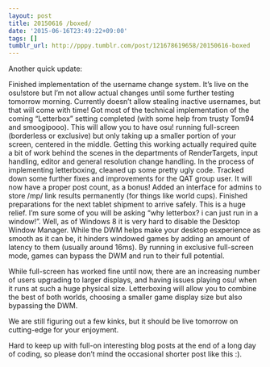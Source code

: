 ```yaml
---
layout: post
title: 20150616 /boxed/
date: '2015-06-16T23:49:22+09:00'
tags: []
tumblr_url: http://pppy.tumblr.com/post/121678619658/20150616-boxed
---
```



Another quick update:

Finished implementation of the username change system. It’s live on the osu!store but I’m not allow actual changes until some further testing tomorrow morning. Currently doesn’t allow stealing inactive usernames, but that will come with time!
Got most of the technical implementation of the coming “Letterbox” setting completed (with some help from trusty Tom94 and smoogipooo). This will allow you to have osu! running full-screen (borderless or exclusive) but only taking up a smaller portion of your screen, centered in the middle. Getting this working actually required quite a bit of work behind the scenes in the departments of RenderTargets, input handling, editor and general resolution change handling.
In the process of implementing letterboxing, cleaned up some pretty ugly code.
Tracked down some further fixes and improvements for the QAT group user. It will now have a proper post count, as a bonus!
Added an interface for admins to store /mp/ link results permanently (for things like world cups).
Finished preparations for the next tablet shipment to arrive safely. This is a huge relief.
I’m sure some of you will be asking “why letterbox? i can just run in a window!”. Well, as of Windows 8 it is very hard to disable the Desktop Window Manager. While the DWM helps make your desktop esxperience as smooth as it can be, it hinders windowed games by adding an amount of latency to them (usually around 16ms). By running in exclusive full-screen mode, games can bypass the DWM and run to their full potential.

While full-screen has worked fine until now, there are an increasing number of users upgrading to larger displays, and having issues playing osu! when it runs at such a huge physical size. Letterboxing will allow you to combine the best of both worlds, choosing a smaller game display size but also bypassing the DWM.

We are still figuring out a few kinks, but it should be live tomorrow on cutting-edge for your enjoyment.

Hard to keep up with full-on interesting blog posts at the end of a long day of coding, so please don’t mind the occasional shorter post like this :).
